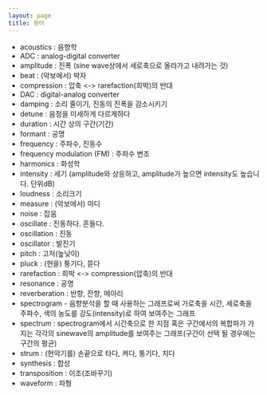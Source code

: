 ```yaml
---
layout: page
title: 용어
---
```


- acoustics : 음향학
- ADC : analog-digital converter
- amplitude : 진폭 (sine wave상에서 세로축으로 올라가고 내려가는 것)
- beat : (악보에서) 박자
- compression : 압축 <-> rarefaction(희박)의 반대
- DAC : digital-analog converter
- damping : 소리 줄이기, 진동의 진폭을 감소시키기
- detune : 음정을 미세하게 다르게하다
- duration : 시간 상의 구간(기간)
- formant : 공명
- frequency : 주파수, 진동수
- frequency modulation (FM) : 주파수 변조
- harmonics : 화성학
- intensity : 세기 (amplitude와 상응하고, amplitude가 높으면 intensity도 높습니다. 단위dB)
- loudness : 소리크기
- measure : (악보에서) 마디
- noise : 잡음
- oscillate : 진동하다. 흔들다.
- oscillation : 진동
- oscillator : 발진기
- pitch : 고저(높낮이)
- pluck : (현을) 퉁기다, 뜯다
- rarefaction : 희박  <-> compression(압축)의 반대
- resonance : 공명
- reverberation : 반향, 잔향, 메아리
- spectrogram - 음향분석을 할 때 사용하는 그래프로써 가로축을 시간, 세로축을 주파수, 색의 농도를 강도(intensity)로 하여 보여주는 그래프
- spectrum : spectrogram에서 시간축으로 한 지점 혹은 구간에서의 복합파가 가지는 각각의 sinewave의 amplitude를 보여주는 그래프(구간이 선택 될 경우에는 구간의 평균)
- strum : (현악기를) 손끝으로 타다, 켜다, 퉁기다, 치다
- synthesis : 합성
- transposition : 이조(조바꾸기)
- waveform : 파형
